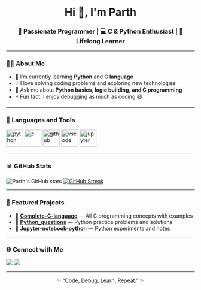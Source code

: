 <h1 align="center">Hi 👋, I'm Parth</h1>
<h3 align="center">🚀 Passionate Programmer | 💻 C & Python Enthusiast | 🎯 Lifelong Learner</h3>

---

### 👨‍💻 About Me
- 🌱 I’m currently learning **Python** and **C language**
- 💡 I love solving coding problems and exploring new technologies  
- 💬 Ask me about **Python basics, logic building, and C programming**
- ⚡ Fun fact: I enjoy debugging as much as coding 😄

---

### 🧰 Languages and Tools
<p align="left">
  <img src="https://cdn.jsdelivr.net/gh/devicons/devicon/icons/python/python-original.svg" alt="python" width="45" height="45"/>
  <img src="https://cdn.jsdelivr.net/gh/devicons/devicon/icons/c/c-original.svg" alt="c" width="45" height="45"/>
  <img src="https://cdn.jsdelivr.net/gh/devicons/devicon/icons/github/github-original.svg" alt="github" width="45" height="45"/>
  <img src="https://cdn.jsdelivr.net/gh/devicons/devicon/icons/vscode/vscode-original.svg" alt="vscode" width="45" height="45"/>
  <img src="https://cdn.jsdelivr.net/gh/devicons/devicon/icons/jupyter/jupyter-original.svg" alt="jupyter" width="45" height="45"/>
</p>

---

### 📊 GitHub Stats
<p align="center">
  
  ![Parth's GitHub stats](https://github-readme-stats.vercel.app/api?username=parthkukadiya636-ops&show_icons=true&theme=radical)
  [![GitHub Streak](https://streak-stats.demolab.com?user=parthkukadiya636-ops&theme=radical)](https://git.io/streak-stats)

</p>

---

### 🌟 Featured Projects
- 🔹 [**Complete-C-language**](https://github.com/parthkukadiya636-ops/Complete-C-language) — All C programming concepts with examples  
- 🔹 [**Python_questions**](https://github.com/parthkukadiya636-ops/Python_questions) — Python practice problems and solutions  
- 🔹 [**Jupyter-notebook-python**](https://github.com/parthkukadiya636-ops/Jupyter-notebook-python-) — Python experiments and notes

---

### 🌐 Connect with Me
<p align="left">
  <a href="https://github.com/YOUR_USERNAME" target="_blank"><img src="https://img.shields.io/badge/GitHub-100000?style=for-the-badge&logo=github&logoColor=white"/></a>
  <a href="https://www.linkedin.com/in/YOUR_LINKEDIN/" target="_blank"><img src="https://img.shields.io/badge/LinkedIn-0A66C2?style=for-the-badge&logo=linkedin&logoColor=white"/></a>
</p>

---

<p align="center">✨ “Code, Debug, Learn, Repeat.” ✨</p>
